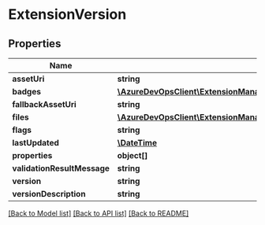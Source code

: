 # ExtensionVersion

## Properties
Name | Type | Description | Notes
------------ | ------------- | ------------- | -------------
**assetUri** | **string** |  | [optional] 
**badges** | [**\AzureDevOpsClient\ExtensionManagement\AzureDevOpsClient\ExtensionManagement\Model\ExtensionBadge[]**](ExtensionBadge.md) |  | [optional] 
**fallbackAssetUri** | **string** |  | [optional] 
**files** | [**\AzureDevOpsClient\ExtensionManagement\AzureDevOpsClient\ExtensionManagement\Model\ExtensionFile[]**](ExtensionFile.md) |  | [optional] 
**flags** | **string** |  | [optional] 
**lastUpdated** | [**\DateTime**](\DateTime.md) |  | [optional] 
**properties** | **object[]** |  | [optional] 
**validationResultMessage** | **string** |  | [optional] 
**version** | **string** |  | [optional] 
**versionDescription** | **string** |  | [optional] 

[[Back to Model list]](../README.md#documentation-for-models) [[Back to API list]](../README.md#documentation-for-api-endpoints) [[Back to README]](../README.md)


